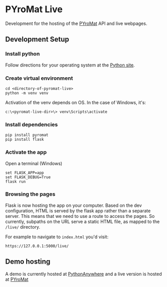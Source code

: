 # PYroMat Live
Development for the hosting of the [PYroMat](https://github.com/chmarti1/PYroMat) API and live webpages. 


## Development Setup

### Install python 
Follow directions for your operating system at the [Python site](https://python.org).

### Create virtual environment
```
cd <directory-of-pyromat-live>
python -m venv venv
```
Activation of the venv depends on OS. In the case of Windows, it's:
```
c:\<pyromat-live-dir>\> venv\Scripts\activate
```

### Install dependencies

```
pip install pyromat
pip install flask
```

### Activate the app 
Open a terminal (Windows)
```
set FLASK_APP=app
set FLASK_DEBUG=True
flask run
```

### Browsing the pages
Flask is now hosting the app on your computer. Based on the dev configuration,
HTML is served by the flask app rather than a separate server. This means that 
we need to use a route to access the pages. So currently, subpaths on the URL
serve a static HTML file, as mapped to the `/live/` directory.

For example to navigate to `index.html` you'd visit:
```
https://127.0.0.1:5000/live/
```

## Demo hosting
A demo is currently hosted at [PythonAnywhere](https://jranalli.pythonanywhere.com/)
and a live version is hosted at [PYroMat](http://pyromat.org/live)

